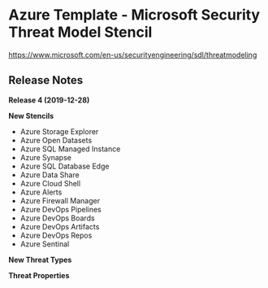 
# Azure Template - Microsoft Security Threat Model Stencil #
https://www.microsoft.com/en-us/securityengineering/sdl/threatmodeling
## Release Notes ##

**Release 4 (2019-12-28)**

**New Stencils**
- Azure Storage Explorer
- Azure Open Datasets
- Azure SQL Managed Instance
- Azure Synapse
- Azure SQL Database Edge
- Azure Data Share
- Azure Cloud Shell
- Azure Alerts
- Azure Firewall Manager
- Azure DevOps Pipelines
- Azure DevOps Boards
- Azure DevOps Artifacts
- Azure DevOps Repos
- Azure Sentinal

**New Threat Types**

**Threat Properties**